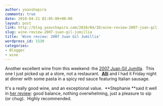 ```yaml
---
author: yoavshapira
comments: true
date: 2010-04-21 02:05:00+00:00
layout: post
link: http://blog.yoavshapira.com/2010/04/20/wine-review-2007-juan-gil-jumillia/
slug: wine-review-2007-juan-gil-jumillia
title: 'Wine review: 2007 Juan Gil Jumillia'
wordpress_id: 1530
categories:
- Blogger
- wine
---
```


Another excellent wine from this weekend: the [2007 Juan Gil Jumilla](http://www.juangil.es/ing/index.htm).  This one I just picked up at a store, not a restaurant.  **[Alli](http://allisonshapira.com/)** and I had it Friday night at dinner with some pasta in a spicy red sauce featuring Italian sausage.  
  
It's a really good wine, and an exceptional value.  **Stephanie **said it well in [her review](http://blog.vintagecellars.com/2010/02/wine-review-2007-juan-gil-jumilla-red-at-costa-brava-restaurant/): good balance, nothing overwhelming, just a pleasure to sip (or chug).  Highly recommended.
